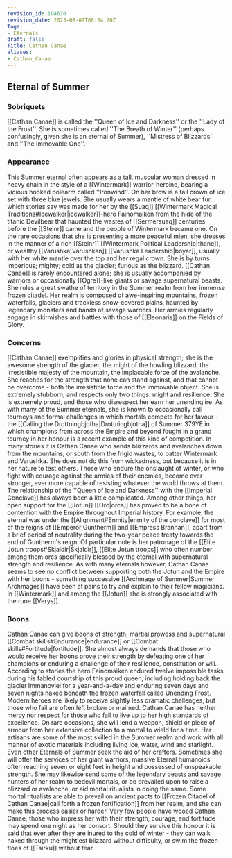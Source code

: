 ```yaml
---
revision_id: 104610
revision_date: 2023-08-09T00:04:20Z
Tags:
- Eternals
draft: false
Title: Cathan Canae
aliases:
- Cathan_Canae
---
```

## Eternal of Summer
### Sobriquets
[[Cathan Canae]] is called the ''Queen of Ice and Darkness'' or the ''Lady of the Frost''. 
She is sometimes called ''The Breath of Winter'' (perhaps confusingly, given she is an eternal of Summer), ''Mistress of Blizzards'' and ''The Immovable One''.
### Appearance
This Summer eternal often appears as a tall, muscular woman dressed in heavy chain in the style of a [[Wintermark]] warrior-heroine, bearing a vicious hooked polearm called ''Ironwind''. On her brow is a tall crown of ice set with three blue jewels. She usually wears a mantle of white bear fur, which stories say was made for her by the [[Suaq]] [[Wintermark Magical Traditions#Icewalker|icewalker]]-hero Fainomaiken from the hide of the titanic Devilbear that haunted the wastes of [[Sermersuaq]] centuries before the [[Steinr]] came and the people of Wintermark became one. 
On the rare occasions that she is presenting a more peaceful mien, she dresses in the manner of a rich [[Steinr]] [[Wintermark Political Leadership|thane]], or wealthy [[Varushka|Varushkan]] [[Varushka Leadership|boyar]], usually with her white mantle over the top and her regal crown. She is by turns imperious; mighty; cold as the glacier; furious as the blizzard.
[[Cathan Canae]] is rarely encountered alone; she is usually accompanied by warriors or occasionally [[Ogre]]-like giants or savage supernatural beasts. She rules a great swathe of territory in the Summer realm from her immense frozen citadel. Her realm is composed of awe-inspiring mountains, frozen waterfalls, glaciers and trackless snow-covered plains, haunted by legendary monsters and bands of savage warriors. Her armies regularly engage in skirmishes and battles with those of [[Eleonaris]] on the Fields of Glory.
### Concerns
[[Cathan Canae]] exemplifies and glories in physical strength; she is the awesome strength of the glacier, the might of the howling blizzard, the irresistible majesty of the mountain, the implacable force of the avalanche. She reaches for the strength that none can stand against, and that cannot be overcome - both the irresistible force and the immovable object. She is extremely stubborn, and respects only two things: might and resilience. She is extremely proud, and those who disrespect her earn her unending ire. As with many of the Summer eternals, she is known to occasionally call tourneys and formal challenges in which mortals compete for her favour - the [[Calling the Drottningbjotha|Drottningbjotha]] of Summer 379YE in which champions from across the Empire and beyond fought in a grand tourney in her honour is a recent example of this kind of competition.
In many stories it is Cathan Canae who sends blizzards and avalanches down from the mountains, or south from the frigid wastes, to batter Wintermark and Varushka. She does not do this from wickedness, but because it is in her nature to test others. Those who endure the onslaught of winter, or who fight with courage against the armies of their enemies, become ever stronger, ever more capable of resisting whatever the world throws at them. 
The relationship of the ''Queen of Ice and Darkness'' with the [[Imperial Conclave]] has always been a little complicated. Among other things, her open support for the [[Jotun]] [[Orc|orcs]] has proved to be a bone of contention with the Empire throughout Imperial history. For example, the eternal was under the [[Alignment#Enmity|enmity of the conclave]] for most of the reigns of [[Emperor Guntherm]] and [[Empress Brannan]], apart from a brief period of neutrality during the two-year peace treaty towards the end of Guntherm's reign. 
Of particular note is her patronage of the [[Elite Jotun troops#Skjaldir|Skjaldir]], [[Elite Jotun troops]] who often number among them orcs specifically blessed by the eternal with supernatural strength and resilience. As with many eternals however, Cathan Canae seems to see no conflict between supporting both the Jotun and the Empire with her boons - something successive [[Archmage of Summer|Summer Archmages]] have been at pains to try and explain to their fellow magicians.
In [[Wintermark]] and among the [[Jotun]] she is strongly associated with the rune [[Verys]].
### Boons
Cathan Canae can give boons of strength, martial prowess and supernatural [[Combat skills#Endurance|endurance]] or [[Combat skills#Fortitude|fortitude]]. She almost always demands that those who would receive her boons prove their strength by defeating one of her champions or enduring a challenge of their resilience, constitution or will. According to stories the hero Fainomaiken endured twelve impossible tasks during his fabled courtship of this proud queen, including holding back the glacier Immanoviel for a year-and-a-day and enduring seven days and seven nights naked beneath the frozen waterfall called Unending Frost. Modern heroes are likely to receive slightly less dramatic challenges, but those who fail are often left broken or maimed. Cathan Canae has neither mercy nor respect for those who fail to live up to her high standards of excellence.
On rare occasions, she will lend a weapon, shield or piece of armour from her extensive collection to a mortal to wield for a time. Her artisans are some of the most skilled in the Summer realm and work with all manner of exotic materials including living ice, water, wind and starlight. Even other Eternals of Summer seek the aid of her crafters.
Sometimes she will offer the services of her giant warriors, massive Eternal humanoids often reaching seven or eight feet in height and possessed of unspeakable strength. She may likewise send some of the legendary beasts and savage hunters of her realm to bedevil mortals, or be prevailed upon to raise a blizzard or avalanche, or aid mortal ritualists in doing the same.
Some mortal ritualists are able to prevail on ancient pacts to [[Frozen Citadel of Cathan Canae|call forth a frozen fortification]] from her realm, and she can make this process easier or harder.
Very few people have wooed Cathan Canae; those who impress her with their strength, courage, and fortitude may spend one night as her consort. Should they survive this honour it is said that ever after they are inured to the cold of winter - they can walk naked through the mightiest blizzard without difficulty, or swim the frozen floes of [[Tsirku]] without fear.